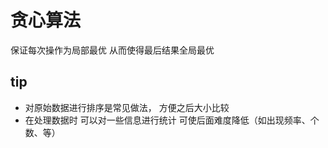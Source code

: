 # 贪心算法
保证每次操作为局部最优 从而使得最后结果全局最优

## tip
- 对原始数据进行排序是常见做法， 方便之后大小比较
- 在处理数据时 可以对一些信息进行统计 可使后面难度降低（如出现频率、个数、等）
